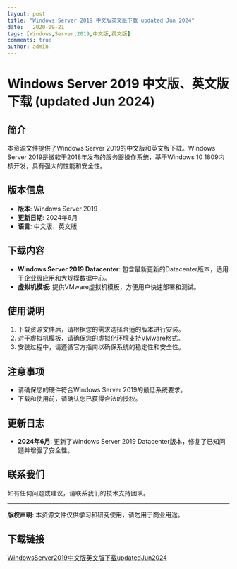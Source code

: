 ```yaml
---
layout: post
title: "Windows Server 2019 中文版英文版下载 updated Jun 2024"
date:   2020-09-21
tags: [Windows,Server,2019,中文版,英文版]
comments: true
author: admin
---
```

# Windows Server 2019 中文版、英文版下载 (updated Jun 2024)

## 简介
本资源文件提供了Windows Server 2019的中文版和英文版下载。Windows Server 2019是微软于2018年发布的服务器操作系统，基于Windows 10 1809内核开发，具有强大的性能和安全性。

## 版本信息
- **版本**: Windows Server 2019
- **更新日期**: 2024年6月
- **语言**: 中文版、英文版

## 下载内容
- **Windows Server 2019 Datacenter**: 包含最新更新的Datacenter版本，适用于企业级应用和大规模数据中心。
- **虚拟机模板**: 提供VMware虚拟机模板，方便用户快速部署和测试。

## 使用说明
1. 下载资源文件后，请根据您的需求选择合适的版本进行安装。
2. 对于虚拟机模板，请确保您的虚拟化环境支持VMware格式。
3. 安装过程中，请遵循官方指南以确保系统的稳定性和安全性。

## 注意事项
- 请确保您的硬件符合Windows Server 2019的最低系统要求。
- 下载和使用前，请确认您已获得合法的授权。

## 更新日志
- **2024年6月**: 更新了Windows Server 2019 Datacenter版本，修复了已知问题并增强了安全性。

## 联系我们
如有任何问题或建议，请联系我们的技术支持团队。

---

**版权声明**: 本资源文件仅供学习和研究使用，请勿用于商业用途。

## 下载链接

[WindowsServer2019中文版英文版下载updatedJun2024](https://pan.quark.cn/s/19960023b922)